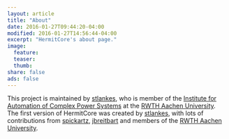 ```yaml
---
layout: article
title: "About"
date: 2016-01-27T09:44:20-04:00
modified: 2016-01-27T14:56:44-04:00
excerpt: "HermitCore's about page."
image:
  feature:
  teaser:
  thumb:
share: false
ads: false
---
```


This project is maintained by [stlankes](https://github.com/stlankes/), who is member of the [Institute for Automation of Complex Power Systems](http://www.acs.eonerc.rwth-aachen.de/) at the [RWTH Aachen University](http://www.rwth-aachen.de/).
The first version of HermitCore was created by [stlankes](https://github.com/stlankes/), with lots of contributions from [spickartz](https://github.com/spickartz), [jbreitbart](https://github.com/jbreitbart) and members of the [RWTH Aachen University](http://www.os.rwth-aachen.de/).
